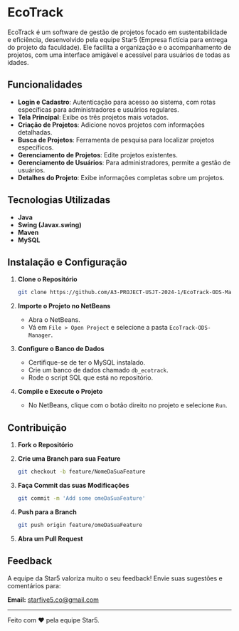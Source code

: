 # EcoTrack

EcoTrack é um software de gestão de projetos focado em sustentabilidade e eficiência, desenvolvido pela equipe Star5 (Empresa fictícia para entrega do projeto da faculdade). Ele facilita a organização e o acompanhamento de projetos, com uma interface amigável e acessível para usuários de todas as idades.

## Funcionalidades

- **Login e Cadastro**: Autenticação para acesso ao sistema, com rotas específicas para administradores e usuários regulares.
- **Tela Principal**: Exibe os três projetos mais votados.
- **Criação de Projetos**: Adicione novos projetos com informações detalhadas.
- **Busca de Projetos**: Ferramenta de pesquisa para localizar projetos específicos.
- **Gerenciamento de Projetos**: Edite projetos existentes.
- **Gerenciamento de Usuários**: Para administradores, permite a gestão de usuários.
- **Detalhes do Projeto**: Exibe informações completas sobre um projetos.

## Tecnologias Utilizadas

- **Java**
- **Swing (Javax.swing)**
- **Maven**
- **MySQL**

## Instalação e Configuração

1. **Clone o Repositório**

   ```bash
   git clone https://github.com/A3-PROJECT-USJT-2024-1/EcoTrack-ODS-Manager.git
   ```

2. **Importe o Projeto no NetBeans**

   - Abra o NetBeans.
   - Vá em `File > Open Project` e selecione a pasta `EcoTrack-ODS-Manager`.

3. **Configure o Banco de Dados**

   - Certifique-se de ter o MySQL instalado.
   - Crie um banco de dados chamado `db_ecotrack`.
   - Rode o script SQL que está no repositório.


4. **Compile e Execute o Projeto**

   - No NetBeans, clique com o botão direito no projeto e selecione `Run`.

## Contribuição

1. **Fork o Repositório**
2. **Crie uma Branch para sua Feature**
   
   ```bash
   git checkout -b feature/NomeDaSuaFeature
   ```

3. **Faça Commit das suas Modificações**
   
   ```bash
   git commit -m 'Add some omeDaSuaFeature'
   ```

4. **Push para a Branch**
   
   ```bash
   git push origin feature/omeDaSuaFeature
   ```

5. **Abra um Pull Request**

## Feedback

A equipe da Star5 valoriza muito o seu feedback! Envie suas sugestões e comentários para:

**Email:** starfive5.co@gmail.com

---

Feito com ❤️ pela equipe Star5.
